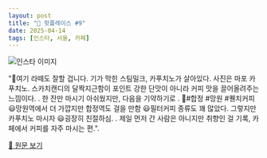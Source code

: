 ```yaml
---
layout: post
title: "📍 핫플레이스 #9"
date: 2025-04-14
tags: [인스타, 서울, 카페]
---
```


![인스타 이미지](https://scontent-ssn1-1.cdninstagram.com/v/t51.29350-15/473122869_1332810247912562_3892703700236212437_n.jpg?stp=c288.0.864.864a_dst-jpg_e35_s640x640_tt6&_nc_cat=109&ccb=1-7&_nc_sid=18de74&_nc_ohc=t7IwlpX8M9MQ7kNvwFyToRd&_nc_oc=AdlYHO-rYlaozPxqVZLTxr3ldPINtEwFqOAxxt4YegNLQSkR3Ek5BpTPWNth9334bTM&_nc_zt=23&_nc_ht=scontent-ssn1-1.cdninstagram.com&_nc_gid=P7kSsURn5pDQ0PKfXY_yng&oh=00_AfGVw7oLyxY8vrrs0ahQd7XNKWbVwjOIRzocYguU0oSm7w&oe=6801B835)

"🐆여기 라떼도 잘할 겁니다.
기가 막힌 스팀밀크, 카푸치노가 살아있다.
사진은 마포 카푸치노. 스카치캔디의 달짝지근함이 포인트
강한 단맛이 아니라 커피 맛을 끌어올려주는 느낌이다.
.
한 잔만 마시기 아쉬웠지만, 다음을 기약하기로
.
💚#합정 #망원 #퀜치커피
😃망원역에서 더 가깝지만 합정역도 걸을 만함
😃필터커피 종류도 꽤 많았다. 그렇지만 카푸치노 마시자
😃굉장히 친절하심.
.
제일 먼저 간 사람은 아니지만 취향인 걸 기록,
카페에서 커피를 자주 마시는 편.".

[🔗 원문 보기](https://www.instagram.com/p/DEw8wcPJMc9/)

